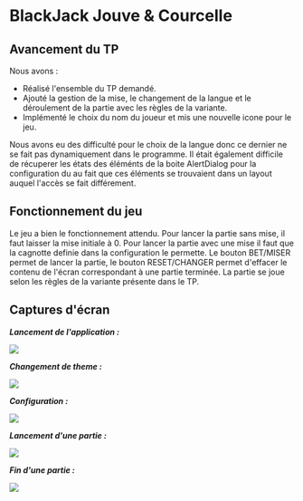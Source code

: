 # BlackJack Jouve & Courcelle

## Avancement du TP

Nous avons :
  * Réalisé l'ensemble du TP demandé.
  * Ajouté la gestion de la mise, le changement de la langue et le déroulement de la partie avec les règles de la variante.
  * Implémenté le choix du nom du joueur et mis une nouvelle icone pour le jeu.

Nous avons eu des difficulté pour le choix de la langue donc ce dernier ne se fait pas dynamiquement dans le programme. Il était également difficile de récuperer les états des éléménts de la boite AlertDialog pour la configuration du au fait que ces éléments se trouvaient dans un layout auquel l'accès se fait différement.

## Fonctionnement du jeu

Le jeu a bien le fonctionnement attendu. Pour lancer la partie sans mise, il faut laisser la mise initiale à 0. Pour lancer la partie avec une mise il faut que la cagnotte definie dans la configuration le permette. Le bouton BET/MISER permet de lancer la partie, le bouton RESET/CHANGER permet d'effacer le contenu de l'écran correspondant à une partie terminée. La partie se joue selon les règles de la variante présente dans le TP.

## Captures d'écran

***Lancement de l'application :***

![](https://github.com/AntoineCourcelle/BlackJack/blob/main/screenshots/start.PNG)

***Changement de theme :***

![](https://github.com/AntoineCourcelle/BlackJack/blob/main/screenshots/theme.PNG)

***Configuration :***

![](https://github.com/AntoineCourcelle/BlackJack/blob/main/screenshots/config.PNG)

***Lancement d'une partie :***

![](https://github.com/AntoineCourcelle/BlackJack/blob/main/screenshots/play.PNG)

***Fin d'une partie :***

![](https://github.com/AntoineCourcelle/BlackJack/blob/main/screenshots/end.PNG)
